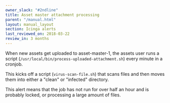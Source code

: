 ```yaml
---
owner_slack: "#2ndline"
title: Asset master attachment processing
parent: "/manual.html"
layout: manual_layout
section: Icinga alerts
last_reviewed_on: 2018-03-22
review_in: 3 months
---
```


When new assets get uploaded to asset-master-1, the assets user runs a script
(`/usr/local/bin/process-uploaded-attachment.sh`) every minute in a cronjob.

This kicks off a script (`virus-scan-file.sh`) that scans files and then moves
them into either a "clean" or "infected" directory.

This alert means that the job has not run for over half an hour and is probably
locked, or processing a large amount of files.
